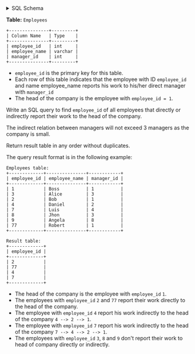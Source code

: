 <details>
<summary> SQL Schema</summary>

```sql
DROP TABLE IF EXISTS Employees;

CREATE TABLE IF NOT EXISTS
  Employees (employee_id int, employee_name varchar(30), manager_id int);

INSERT INTO
  Employees (employee_id, employee_name, manager_id)
VALUES
  ('1', 'Boss', '1'),
  ('3', 'Alice', '3'),
  ('2', 'Bob', '1'),
  ('4', 'Daniel', '2'),
  ('7', 'Luis', '4'),
  ('8', 'John', '3'),
  ('9', 'Angela', '8'),
  ('77', 'Robert', '1');
```

</details>

**Table:** `Employees`

```
+---------------+---------+
| Column Name   | Type    |
+---------------+---------+
| employee_id   | int     |
| employee_name | varchar |
| manager_id    | int     |
+---------------+---------+
```

- `employee_id` is the primary key for this table.
- Each row of this table indicates that the employee with ID `employee_id` and name employee_name reports his work to his/her direct manager with `manager_id`
- The head of the company is the employee with `employee_id = 1`.

Write an SQL query to find `employee_id` of all employees that directly or indirectly report their work to the head of the company.

The indirect relation between managers will not exceed 3 managers as the company is small.

Return result table in any order without duplicates.

The query result format is in the following example:

```
Employees table:
+-------------+---------------+------------+
| employee_id | employee_name | manager_id |
+-------------+---------------+------------+
| 1           | Boss          | 1          |
| 3           | Alice         | 3          |
| 2           | Bob           | 1          |
| 4           | Daniel        | 2          |
| 7           | Luis          | 4          |
| 8           | Jhon          | 3          |
| 9           | Angela        | 8          |
| 77          | Robert        | 1          |
+-------------+---------------+------------+

Result table:
+-------------+
| employee_id |
+-------------+
| 2           |
| 77          |
| 4           |
| 7           |
+-------------+
```

- The head of the company is the employee with `employee_id` `1`.
- The employees with `employee_id` `2` and `77` report their work directly to the head of the company.
- The employee with `employee_id` `4` report his work indirectly to the head of the company `4 --> 2 --> 1`. 
- The employee with `employee_id` `7` report his work indirectly to the head of the company `7 --> 4 --> 2 --> 1`.
- The employees with `employee_id` `3`, `8` and `9` don't report their work to head of company directly or indirectly. 